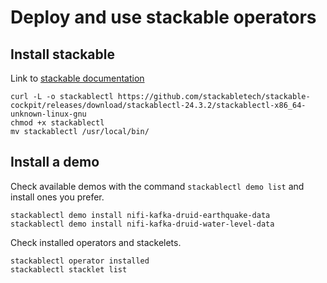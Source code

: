 # Deploy and use stackable operators
## Install stackable
Link to [stackable documentation](https://docs.stackable.tech/home/stable/getting-started.html)

```
curl -L -o stackablectl https://github.com/stackabletech/stackable-cockpit/releases/download/stackablectl-24.3.2/stackablectl-x86_64-unknown-linux-gnu
chmod +x stackablectl
mv stackablectl /usr/local/bin/
```
## Install a demo
Check available demos with the command `stackablectl demo list` and install ones you prefer.
```
stackablectl demo install nifi-kafka-druid-earthquake-data
stackablectl demo install nifi-kafka-druid-water-level-data
```
Check installed operators and stackelets.
```
stackablectl operator installed
stackablectl stacklet list
```
